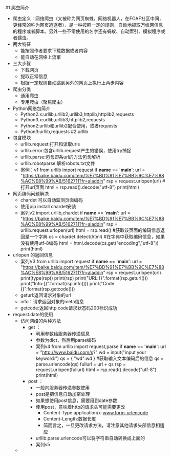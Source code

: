 #1.爬虫简介
- 爬虫定义：网络爬虫（又被称为网页蜘蛛，网络机器人，在FOAF社区中间，更经常的称为网页追逐者），是一种按照一定的规则，自动地抓取万维网信息的程序或者脚本。另外一些不常使用的名字还有蚂蚁、自动索引、模拟程序或者蠕虫。
- 两大特征
	- 能按照作者要求下载数据或者内容
	- 能自动在网络上流窜
- 三大步骤
	- 下载网页
	- 提取正常信息
	- 根据一定规则自动跳到另外的网页上执行上两步内容
- 爬虫分类
	- 通用爬虫
	- 专用爬虫（聚焦爬虫）
- Python网络包简介
	- Python2.x:urllib,urllib2,urllib3,httplib,httplib2,requests
	- Python3.x:urllib,urllib3,httplib2,requests
	- Python2:urllib和urllib2配合使用，或者requests
	- Python3:urllib,requests
#2.urllib 
- 包含模块
    - urllib.request:打开和读取urls
    - urllib.error:包含urllib.request产生的错误，使用try捕捉
    - urllib.parse:包含即系url的方法包含解析
    - urllib.robotparse:解析robots.txt文件
    - 案例：v1
        from urllib import request
        if __name__ == '__main__':
            url = "https://baike.baidu.com/item/%E7%BD%91%E7%BB%9C%E7%88%AC%E8%99%AB/5162711?fr=aladdin"
            rsp = request.urlopen(url)
            #打开url页面
            html = rsp.read().decode("utf-8")
            print(html)
- 网页编码问题解决
    - chardet 可以自动监测页面编码
    - 使用pip install chardet安装
    - 案列v2
        import urllib,chardet
        if __name__ == '__main__':
            url = "https://baike.baidu.com/item/%E7%BD%91%E7%BB%9C%E7%88%AC%E8%99%AB/5162711?fr=aladdin"
            rsp = urllib.request.urlopen(url)
            html = rsp.read()
            #获取该页面的编码信息返回是一个字典
            cs = chardet.detect(html)
            #在字典中获取编码信息，如果没有使用utf-8编码
            html = html.decode(cs.get("encoding","utf-8"))
            print(html)
- urlopen 的返回信息
    - 案列V3
        from urllib import request
        if __name__ == '__main__':
            url = "https://baike.baidu.com/item/%E7%BD%91%E7%BB%9C%E7%88%AC%E8%99%AB/5162711?fr=aladdin"
            rsp = request.urlopen(url)
            print(type(rsp))
            print(rsp)
            print("URL:{}".format(rsp.geturl()))
            print("Info:{}".format(rsp.info()))
            print("Code:{}".format(rsp.getcode()))
    - geturl:返回请求对象的url
    - info：请求返回对象的meta信息
    - getcode:返回http code请求状态码200标识成功
- request.date的使用
    - 访问网络的两种方法
        - get ：
            - 利用参数给服务器传递信息
            - 参数为dict，然后用parse编码
            - 案列v4
                from urllib import request,parse
                if __name__ == '__main__':
                    url = "http://www.baidu.com/s?"
                    wd = input("input your keyword:")
                    qs = {
                        "wd":wd
                    }
                    #获取输入文本编码后的信息
                    qs = parse.urlencode(qs)
                    fullurl = url + qs
                    rsp = request.urlopen(fullurl)
                    html = rsp.read().decode("utf-8")
                    print(html)
        - post ：
            - 一般向服务器传递参数使用
            - post是把信息自动加密处理
            - 如果想使用post信息，需要用到date参数
            - 使用post，意味着http的请求头可能需要更改
                - Content-Type:application/x-www.form-urlencode
                - Content-Length:数据长度
                - 简而言之，一旦更改请求方法，请注意其他请求头部信息相适应
            - urllib.parse.urlencode可以将字符串自动转换成上面的
            - 案列v5        
    - 
        
                